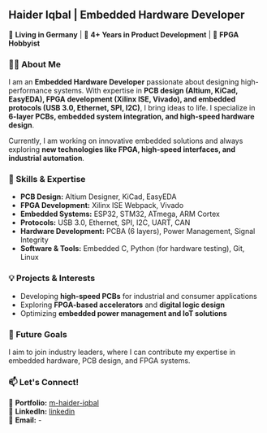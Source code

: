 ## Haider Iqbal | Embedded Hardware Developer  

🔹 **Living in Germany** | 🔹 **4+ Years in Product Development** | 🔹 **FPGA Hobbyist**  

### 👨‍💻 About Me  
I am an **Embedded Hardware Developer** passionate about designing high-performance systems. With expertise in **PCB design (Altium, KiCad, EasyEDA), FPGA development (Xilinx ISE, Vivado), and embedded protocols (USB 3.0, Ethernet, SPI, I2C)**, I bring ideas to life. I specialize in **6-layer PCBs, embedded system integration, and high-speed hardware design**.  

Currently, I am working on innovative embedded solutions and always exploring **new technologies like FPGA, high-speed interfaces, and industrial automation**.  

### 🔧 Skills & Expertise  
- **PCB Design:** Altium Designer, KiCad, EasyEDA  
- **FPGA Development:** Xilinx ISE Webpack, Vivado  
- **Embedded Systems:** ESP32, STM32, ATmega, ARM Cortex  
- **Protocols:** USB 3.0, Ethernet, SPI, I2C, UART, CAN  
- **Hardware Development:** PCBA (6 layers), Power Management, Signal Integrity  
- **Software & Tools:** Embedded C, Python (for hardware testing), Git, Linux  

### 💡 Projects & Interests  
- Developing **high-speed PCBs** for industrial and consumer applications  
- Exploring **FPGA-based accelerators** and **digital logic design**  
- Optimizing **embedded power management and IoT solutions**  

### 🎯 Future Goals  
I aim to join industry leaders, where I can contribute my expertise in embedded hardware, PCB design, and FPGA systems.  

### 📫 Let's Connect!  
📌 **Portfolio:** [m-haider-iqbal](https://www.mhaideriqbal.com/)  
📌 **LinkedIn:** [linkedin](https://www.linkedin.com/in/m-haider-iqbal-eemhi)  
📌 **Email:** -
